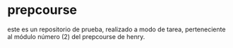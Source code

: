 # prepcourse
este es un repositorio de prueba, realizado a modo de tarea, perteneciente al módulo número (2) del prepcourse de henry.
